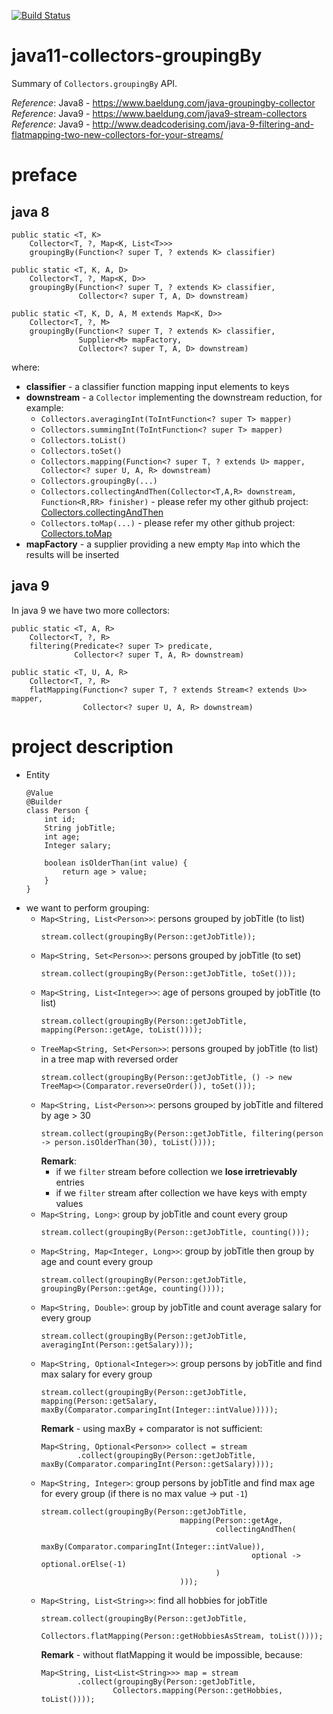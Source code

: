 [![Build Status](https://travis-ci.com/mtumilowicz/java11-collectors-groupingBy.svg?branch=master)](https://travis-ci.com/mtumilowicz/java11-collectors-groupingBy)

# java11-collectors-groupingBy
Summary of `Collectors.groupingBy` API.

_Reference_: Java8 - https://www.baeldung.com/java-groupingby-collector  
_Reference_: Java9 - https://www.baeldung.com/java9-stream-collectors  
_Reference_: Java9 - http://www.deadcoderising.com/java-9-filtering-and-flatmapping-two-new-collectors-for-your-streams/

# preface
## java 8
```
public static <T, K> 
    Collector<T, ?, Map<K, List<T>>>
    groupingBy(Function<? super T, ? extends K> classifier)
```
```
public static <T, K, A, D>
    Collector<T, ?, Map<K, D>> 
    groupingBy(Function<? super T, ? extends K> classifier,
               Collector<? super T, A, D> downstream)
```
```
public static <T, K, D, A, M extends Map<K, D>>
    Collector<T, ?, M> 
    groupingBy(Function<? super T, ? extends K> classifier,
               Supplier<M> mapFactory,
               Collector<? super T, A, D> downstream)
```
where:
* **classifier** - a classifier function mapping input elements to keys
* **downstream** - a `Collector` implementing the downstream reduction,
for example:
    * `Collectors.averagingInt(ToIntFunction<? super T> mapper)`
    * `Collectors.summingInt(ToIntFunction<? super T> mapper)`
    * `Collectors.toList()`
    * `Collectors.toSet()`
    * `Collectors.mapping(Function<? super T, ? extends U> mapper, Collector<? super U, A, R> downstream)`
    * `Collectors.groupingBy(...)`
    * `Collectors.collectingAndThen(Collector<T,A,R> downstream, Function<R,RR> finisher)` - please refer my other
    github project: [Collectors.collectingAndThen](https://github.com/mtumilowicz/java11-collectors-collectingAndThen)
    * `Collectors.toMap(...)` - please refer my other github project: 
    [Collectors.toMap](https://github.com/mtumilowicz/java11-collectors-tomap)
* **mapFactory** - a supplier providing a new empty `Map` into which the 
results will be inserted

## java 9
In java 9 we have two more collectors:
```
public static <T, A, R>
    Collector<T, ?, R> 
    filtering(Predicate<? super T> predicate,
              Collector<? super T, A, R> downstream)
```
```
public static <T, U, A, R>
    Collector<T, ?, R> 
    flatMapping(Function<? super T, ? extends Stream<? extends U>> mapper,
                Collector<? super U, A, R> downstream)
```

# project description
* Entity
    ```
    @Value
    @Builder
    class Person {
        int id;
        String jobTitle;
        int age;
        Integer salary;
        
        boolean isOlderThan(int value) {
            return age > value;
        }
    }
    ```
* we want to perform grouping:
    * `Map<String, List<Person>>`: persons grouped by jobTitle (to list)
        ```
        stream.collect(groupingBy(Person::getJobTitle));        
        ```
    * `Map<String, Set<Person>>`: persons grouped by jobTitle (to set)
        ```
        stream.collect(groupingBy(Person::getJobTitle, toSet()));
        ```
    * `Map<String, List<Integer>>`: age of persons grouped by jobTitle 
    (to list)
        ```
        stream.collect(groupingBy(Person::getJobTitle, mapping(Person::getAge, toList())));        
        ```
    * `TreeMap<String, Set<Person>>`: persons grouped by jobTitle 
    (to list) in a tree map with reversed order
        ```
        stream.collect(groupingBy(Person::getJobTitle, () -> new TreeMap<>(Comparator.reverseOrder()), toSet()));        
        ```
    * `Map<String, List<Person>>`: persons grouped by jobTitle and filtered by age > 30
        ```
        stream.collect(groupingBy(Person::getJobTitle, filtering(person -> person.isOlderThan(30), toList())));
        ```
        **Remark**:
        * if we `filter` stream before collection we **lose irretrievably** 
        entries
        * if we `filter` stream after collection we have keys with empty values
    * `Map<String, Long>`: group by jobTitle and count every group
        ```
        stream.collect(groupingBy(Person::getJobTitle, counting()));
        ```
    * `Map<String, Map<Integer, Long>>`: group by jobTitle then group by age and count every group
        ```
        stream.collect(groupingBy(Person::getJobTitle, groupingBy(Person::getAge, counting())));
        ```
    * `Map<String, Double>`: group by jobTitle and count average salary for every group
        ```
        stream.collect(groupingBy(Person::getJobTitle, averagingInt(Person::getSalary)));
        ```
    * `Map<String, Optional<Integer>>`: group persons by jobTitle and find max salary for every group
        ```
        stream.collect(groupingBy(Person::getJobTitle, mapping(Person::getSalary, maxBy(Comparator.comparingInt(Integer::intValue)))));
        ```
        **Remark** - using maxBy + comparator is not sufficient:
        ```
        Map<String, Optional<Person>> collect = stream
                .collect(groupingBy(Person::getJobTitle, maxBy(Comparator.comparingInt(Person::getSalary))));        
        ```
    * `Map<String, Integer>`: group persons by jobTitle and find max age for every group 
    (if there is no max value -> put `-1`)
        ```
        stream.collect(groupingBy(Person::getJobTitle,
                                       mapping(Person::getAge,
                                               collectingAndThen(
                                                       maxBy(Comparator.comparingInt(Integer::intValue)),
                                                       optional -> optional.orElse(-1)
                                               )
                                       )));
        ```
    * `Map<String, List<String>>`: find all hobbies for jobTitle
        ```
        stream.collect(groupingBy(Person::getJobTitle,
                                  Collectors.flatMapping(Person::getHobbiesAsStream, toList())));
        ```
        **Remark** - without flatMapping it would be impossible, because:
        ```
        Map<String, List<List<String>>> map = stream
                .collect(groupingBy(Person::getJobTitle,
                        Collectors.mapping(Person::getHobbies, toList())));        
        ```